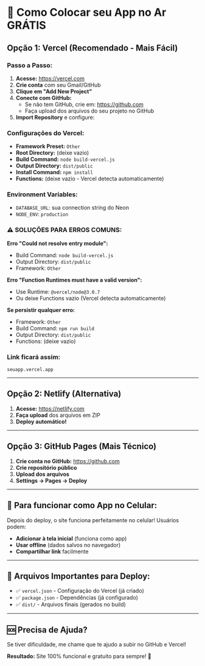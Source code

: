 # 🚀 Como Colocar seu App no Ar GRÁTIS

## Opção 1: Vercel (Recomendado - Mais Fácil)

### Passo a Passo:

1. **Acesse:** https://vercel.com
2. **Crie conta** com seu Gmail/GitHub
3. **Clique em "Add New Project"**
4. **Conecte com GitHub:**
   - Se não tem GitHub, crie em: https://github.com
   - Faça upload dos arquivos do seu projeto no GitHub
5. **Import Repository** e configure:

### Configurações do Vercel:
- **Framework Preset:** `Other`
- **Root Directory:** (deixe vazio)  
- **Build Command:** `node build-vercel.js`
- **Output Directory:** `dist/public`
- **Install Command:** `npm install`
- **Functions:** (deixe vazio - Vercel detecta automaticamente)

### Environment Variables:
- `DATABASE_URL`: sua connection string do Neon
- `NODE_ENV`: `production`

### ⚠️ SOLUÇÕES PARA ERROS COMUNS:

**Erro "Could not resolve entry module":**
- Build Command: `node build-vercel.js`
- Output Directory: `dist/public`
- Framework: `Other`

**Erro "Function Runtimes must have a valid version":**
- Use Runtime: `@vercel/node@3.0.7`
- Ou deixe Functions vazio (Vercel detecta automaticamente)

**Se persistir qualquer erro:**
- Framework: `Other`
- Build Command: `npm run build`
- Output Directory: `dist/public`
- Functions: (deixe vazio)

### Link ficará assim:
`seuapp.vercel.app`

---

## Opção 2: Netlify (Alternativa)

1. **Acesse:** https://netlify.com
2. **Faça upload** dos arquivos em ZIP
3. **Deploy automático!**

---

## Opção 3: GitHub Pages (Mais Técnico)

1. **Crie conta no GitHub:** https://github.com
2. **Crie repositório público**
3. **Upload dos arquivos**
4. **Settings → Pages → Deploy**

---

## 📱 Para funcionar como App no Celular:

Depois do deploy, o site funciona perfeitamente no celular! Usuários podem:
- **Adicionar à tela inicial** (funciona como app)
- **Usar offline** (dados salvos no navegador)
- **Compartilhar link** facilmente

---

## 🔧 Arquivos Importantes para Deploy:

- ✅ `vercel.json` - Configuração do Vercel (já criado)
- ✅ `package.json` - Dependências (já configurado)
- ✅ `dist/` - Arquivos finais (gerados no build)

---

## 🆘 Precisa de Ajuda?

Se tiver dificuldade, me chame que te ajudo a subir no GitHub e Vercel!

**Resultado:** Site 100% funcional e gratuito para sempre! 🎉